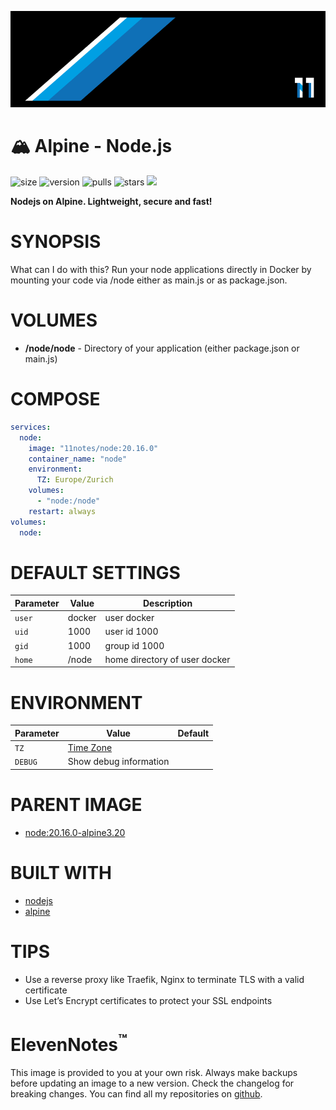 ![Banner](https://github.com/11notes/defaults/blob/main/static/img/banner.png?raw=true)

# 🏔️ Alpine - Node.js
![size](https://img.shields.io/docker/image-size/11notes/node/20.16.0?color=0eb305) ![version](https://img.shields.io/docker/v/11notes/node/20.16.0?color=eb7a09) ![pulls](https://img.shields.io/docker/pulls/11notes/node?color=2b75d6) ![stars](https://img.shields.io/docker/stars/11notes/node?color=e6a50e) [<img src="https://img.shields.io/badge/github-11notes-blue?logo=github">](https://github.com/11notes)

**Nodejs on Alpine. Lightweight, secure and fast!**

# SYNOPSIS
What can I do with this? Run your node applications directly in Docker by mounting your code via /node either as main.js or as package.json.

# VOLUMES
* **/node/node** - Directory of your application (either package.json or main.js)

# COMPOSE
```yaml
services:
  node:
    image: "11notes/node:20.16.0"
    container_name: "node"
    environment:
      TZ: Europe/Zurich
    volumes:
      - "node:/node"
    restart: always
volumes:
  node:
```

# DEFAULT SETTINGS
| Parameter | Value | Description |
| --- | --- | --- |
| `user` | docker | user docker |
| `uid` | 1000 | user id 1000 |
| `gid` | 1000 | group id 1000 |
| `home` | /node | home directory of user docker |

# ENVIRONMENT
| Parameter | Value | Default |
| --- | --- | --- |
| `TZ` | [Time Zone](https://en.wikipedia.org/wiki/List_of_tz_database_time_zones) | |
| `DEBUG` | Show debug information | |

# PARENT IMAGE
* [node:20.16.0-alpine3.20](https://hub.docker.com/_/node)

# BUILT WITH
* [nodejs](https://nodejs.org/en)
* [alpine](https://alpinelinux.org)

# TIPS
* Use a reverse proxy like Traefik, Nginx to terminate TLS with a valid certificate
* Use Let’s Encrypt certificates to protect your SSL endpoints

# ElevenNotes<sup>™️</sup>
This image is provided to you at your own risk. Always make backups before updating an image to a new version. Check the changelog for breaking changes. You can find all my repositories on [github](https://github.com/11notes).
    